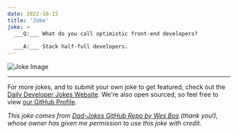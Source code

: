 ```yaml
---
date: 2022-10-15
title: 'Joke'
joke: >
  ___Q:___ What do you call optimistic front-end developers?
  
  ___A:___ Stack half-full developers.
---
```



![Joke Image](https://private.xtrp.io/projects/DailyDeveloperJokes/public_image_server/images/5e1259b9b89f4.png)

---

For more jokes, and to submit your own joke to get featured, check out the [Daily Developer Jokes Website](https://dailydeveloperjokes.github.io/). We're also open sourced, so feel free to view [our GitHub Profile](https://github.com/dailydeveloperjokes).


_This joke comes from [Dad-Jokes GitHub Repo by Wes Bos](https://github.com/wesbos/dad-jokes) (thank you!), whose owner has given me permission to use this joke with credit._

<!--
Joke text:
**Q:** What do you call optimistic front-end developers?

**A:** Stack half-full developers.
 -->


